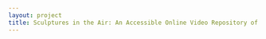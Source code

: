 ```yaml
--- 
layout: project 
title: Sculptures in the Air: An Accessible Online Video Repository of the American Sign Language (ASL) Poetry and Literature Collections at the RIT/NTID Deaf Studies Archive (RIT/NTID DSA) in Rochester, NY
---
```



